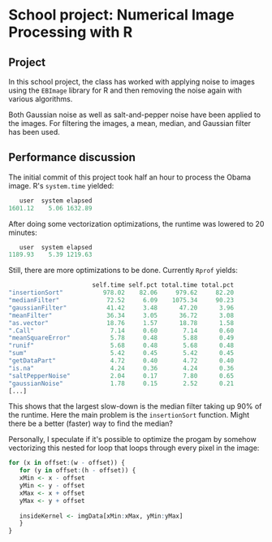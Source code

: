 # School project: Numerical Image Processing with R
## Project
In this school project, the class has worked with applying noise to images using
the `EBImage` library for R and then removing the noise again with various
algorithms.

Both Gaussian noise as well as salt-and-pepper noise have been applied to the
images. For filtering the images, a mean, median, and Gaussian filter has been
used.
## Performance discussion
The initial commit of this project took half an hour to process the Obama image.
R's `system.time` yielded:
```R
   user  system elapsed 
1601.12    5.06 1632.89
```
After doing some vectorization optimizations, the runtime was lowered to 20
minutes:
```R
   user  system elapsed 
1189.93    5.39 1219.63
```
Still, there are more optimizations to be done. Currently `Rprof` yields:
```R
                       self.time self.pct total.time total.pct
"insertionSort"           978.02    82.06     979.62     82.20
"medianFilter"             72.52     6.09    1075.34     90.23
"gaussianFilter"           41.42     3.48      47.20      3.96
"meanFilter"               36.34     3.05      36.72      3.08
"as.vector"                18.76     1.57      18.78      1.58
".Call"                     7.14     0.60       7.14      0.60
"meanSquareError"           5.78     0.48       5.88      0.49
"runif"                     5.68     0.48       5.68      0.48
"sum"                       5.42     0.45       5.42      0.45
"getDataPart"               4.72     0.40       4.72      0.40
"is.na"                     4.24     0.36       4.24      0.36
"saltPepperNoise"           2.04     0.17       7.80      0.65
"gaussianNoise"             1.78     0.15       2.52      0.21
[...]
```
This shows that the largest slow-down is the median filter taking up 90% of the
runtime. Here the main problem is the `insertionSort` function. Might there be a better (faster) way to find the median?

Personally, I speculate if it's possible to optimize the progam by somehow
vectorizing this nested for loop that loops through every pixel in the image:
```R
for (x in offset:(w - offset)) {
   for (y in offset:(h - offset)) {
   xMin <- x - offset
   yMin <- y - offset
   xMax <- x + offset
   yMax <- y + offset
   
   insideKernel <- imgData[xMin:xMax, yMin:yMax]
   }
}
```